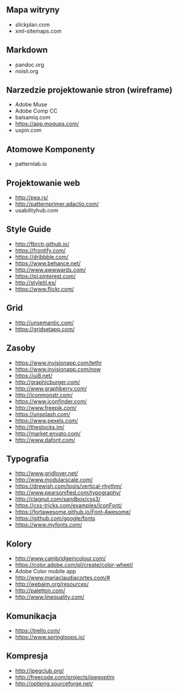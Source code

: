 ## Mapa witryny
 * slickplan.com
 * xml-sitemaps.com

## Markdown
 * pandoc.org
 * noisli.org 

## Narzedzie projektowanie stron (wireframe)
 * Adobe Muse
 * Adobe Comp CC
 * balsamiq.com
 * https://app.moqups.com/
 * uxpin.com
 
## Atomowe Komponenty
 * patternlab.io

## Projektowanie web 
 * http://pea.rs/
 * http://patternprimer.adactio.com/
 * usabilityhub.com
 
## Style Guide 
 * http://fbrctr.github.io/
 * https://frontify.com/
 * https://dribbble.com/
 * https://www.behance.net/
 * http://www.awwwards.com/
 * https://pl.pinterest.com/
 * http://styletil.es/
 * https://www.flickr.com/
 
## Grid
 * http://unsemantic.com/
 * https://gridsetapp.com/
 
## Zasoby
 * https://www.invisionapp.com/tethr
 * https://www.invisionapp.com/now
 * https://ui8.net/
 * http://graphicburger.com/
 * http://www.graphberry.com/
 * http://iconmonstr.com/
 * https://www.iconfinder.com/
 * http://www.freepik.com/
 * https://unsplash.com/
 * https://www.pexels.com/
 * http://thestocks.im/
 * http://market.envato.com/
 * http://www.dafont.com/

## Typografia
 * http://www.gridlover.net/
 * http://www.modularscale.com/
 * https://drewish.com/tools/vertical-rhythm/
 * http://www.pearsonified.com/typography/
 * http://clagnut.com/sandbox/css3/
 * https://css-tricks.com/examples/IconFont/
 * https://fortawesome.github.io/Font-Awesome/
 * https://github.com/google/fonts
 * https://www.myfonts.com/  

## Kolory 
 * http://www.cambridgeincolour.com/
 * https://color.adobe.com/pl/create/color-wheel/
 * Adobe Color mobile app
 * http://www.mariaclaudiacortes.com/#
 * http://webaim.org/resources/
 * http://paletton.com/
 * http://www.linequality.com/
  
## Komunikacja
 * https://trello.com/
 * https://www.springloops.io/ 

## Kompresja
 * http://jpegclub.org/
 * http://freecode.com/projects/jpegoptim
 * http://optipng.sourceforge.net/
